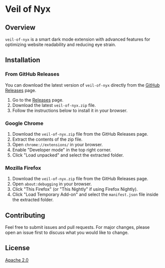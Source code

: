 # Veil of Nyx

## Overview

`veil-of-nyx` is a smart dark mode extension with advanced features for optimizing website readability and reducing eye strain. 

## Installation

### From GitHub Releases

You can download the latest version of `veil-of-nyx` directly from the [GitHub Releases](https://github.com/your-username/your-repo/releases) page.

1. Go to the [Releases](https://github.com/your-username/your-repo/releases) page.
2. Download the latest `veil-of-nyx.zip` file.
3. Follow the instructions below to install it in your browser.

### Google Chrome

1. Download the `veil-of-nyx.zip` file from the GitHub Releases page.
2. Extract the contents of the zip file.
3. Open `chrome://extensions/` in your browser.
4. Enable "Developer mode" in the top right corner.
5. Click "Load unpacked" and select the extracted folder.

### Mozilla Firefox

1. Download the `veil-of-nyx.zip` file from the GitHub Releases page.
2. Open `about:debugging` in your browser.
3. Click "This Firefox" (or "This Nightly" if using Firefox Nightly).
4. Click "Load Temporary Add-on" and select the `manifest.json` file inside the extracted folder.

## Contributing

Feel free to submit issues and pull requests. For major changes, please open an issue first to discuss what you would like to change.

## License

[Apache 2.0](LICENSE)
